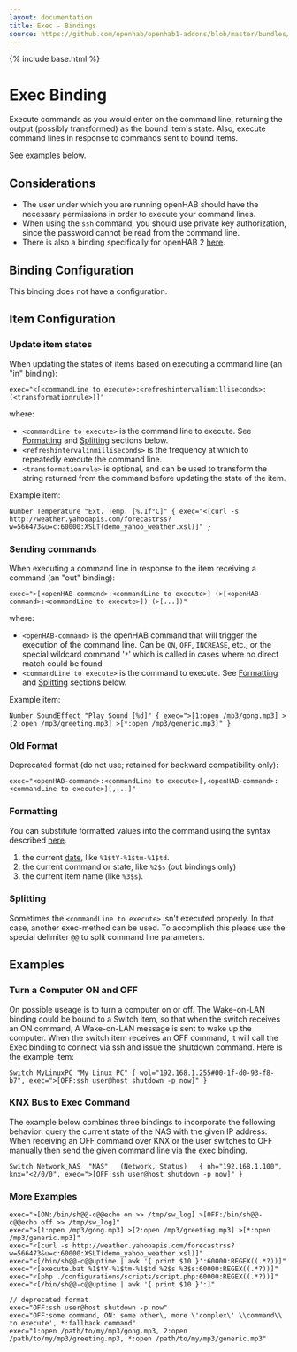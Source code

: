 ```yaml
---
layout: documentation
title: Exec - Bindings
source: https://github.com/openhab/openhab1-addons/blob/master/bundles/binding/org.openhab.binding.exec/README.md
---
```


<!-- Attention authors: Do not edit directly. Please add your changes to the appropriate source repository -->

{% include base.html %}

# Exec Binding

Execute commands as you would enter on the command line, returning the output (possibly transformed) as the bound item's state.  Also, execute command lines in response to commands sent to bound items.

See [examples](#examples) below.

## Considerations

* The user under which you are running openHAB should have the necessary permissions in order to execute your command lines.
* When using the `ssh` command, you should use private key authorization, since the password cannot be read from the command line.
* There is also a binding specifically for openHAB 2 [here](http://docs.openhab.org/addons/bindings/exec/readme.html).

## Binding Configuration

This binding does not have a configuration.

## Item Configuration

### Update item states

When updating the states of items based on executing a command line (an "in" binding):

```
exec="<[<commandLine to execute>:<refreshintervalinmilliseconds>:(<transformationrule>)]"
```

where:

* `<commandLine to execute>` is the command line to execute.  See [Formatting](#formatting) and [Splitting](#splitting) sections below.
* `<refreshintervalinmilliseconds>` is the frequency at which to repeatedly execute the command line.
* `<transformationrule>` is optional, and can be used to transform the string returned from the command before updating the state of the item.

Example item:

```
Number Temperature "Ext. Temp. [%.1f°C]" { exec="<[curl -s http://weather.yahooapis.com/forecastrss?w=566473&u=c:60000:XSLT(demo_yahoo_weather.xsl)]" }
```

### Sending commands

When executing a command line in response to the item receiving a command (an "out" binding):

```
exec=">[<openHAB-command>:<commandLine to execute>] (>[<openHAB-command>:<commandLine to execute>]) (>[...])"
```

where:

* `<openHAB-command>` is the openHAB command that will trigger the execution of the command line.  Can be `ON`, `OFF`, `INCREASE`, etc., or the special wildcard command '`*`' which is called in cases where no direct match could be found
* `<commandLine to execute>` is the command to execute.  See [Formatting](#formatting) and [Splitting](#splitting) sections below.

Example item:

```
Number SoundEffect "Play Sound [%d]" { exec=">[1:open /mp3/gong.mp3] >[2:open /mp3/greeting.mp3] >[*:open /mp3/generic.mp3]" }

```

### Old Format

Deprecated format (do not use; retained for backward compatibility only):

```
exec="<openHAB-command>:<commandLine to execute>[,<openHAB-command>:<commandLine to execute>][,...]"
```

### Formatting

You can substitute formatted values into the command using the syntax described [here](https://docs.oracle.com/javase/7/docs/api/java/util/Formatter.html).

1. the current [date](https://docs.oracle.com/javase/7/docs/api/java/util/Date.html), like `%1$tY-%1$tm-%1$td`.
1. the current command or state, like `%2$s` (out bindings only)
1. the current item name (like `%3$s`).

### Splitting

Sometimes the `<commandLine to execute>` isn't executed properly. In that case, another exec-method can be used. To accomplish this please use the special delimiter `@@` to split command line parameters.

## Examples

### Turn a Computer ON and OFF

On possible useage is to turn a computer on or off.  The Wake-on-LAN binding could be bound to a Switch item, so that when the switch receives an ON command, A Wake-on-LAN message is sent to wake up the computer.  When the switch item receives an OFF command, it will call the Exec binding to connect via ssh and issue the shutdown command.  Here is the example item:

```
Switch MyLinuxPC "My Linux PC" { wol="192.168.1.255#00-1f-d0-93-f8-b7", exec=">[OFF:ssh user@host shutdown -p now]" }
```

### KNX Bus to Exec Command

The example below combines three bindings to incorporate the following behavior: query the current state of the NAS with the given IP address. When receiving an OFF command over KNX or the user switches to OFF manually then send the given command line via the exec binding.

```
Switch Network_NAS	"NAS"	(Network, Status)	{ nh="192.168.1.100", knx="<2/0/0", exec=">[OFF:ssh user@host shutdown -p now]" }
```

### More Examples

```
exec=">[ON:/bin/sh@@-c@@echo on >> /tmp/sw_log] >[OFF:/bin/sh@@-c@@echo off >> /tmp/sw_log]"
exec=">[1:open /mp3/gong.mp3] >[2:open /mp3/greeting.mp3] >[*:open /mp3/generic.mp3]"
exec="<[curl -s http://weather.yahooapis.com/forecastrss?w=566473&u=c:60000:XSLT(demo_yahoo_weather.xsl)]"
exec="<[/bin/sh@@-c@@uptime | awk '{ print $10 }':60000:REGEX((.*?))]"
exec="<[execute.bat %1$tY-%1$tm-%1$td %2$s %3$s:60000:REGEX((.*?))]"
exec="<[php ./configurations/scripts/script.php:60000:REGEX((.*?))]"
exec="<[/bin/sh@@-c@@uptime | awk '{ print $10 }':]"

// deprecated format
exec="OFF:ssh user@host shutdown -p now"
exec="OFF:some command, ON:'some other\, more \'complex\' \\command\\ to execute', *:fallback command"
exec="1:open /path/to/my/mp3/gong.mp3, 2:open /path/to/my/mp3/greeting.mp3, *:open /path/to/my/mp3/generic.mp3"
```

